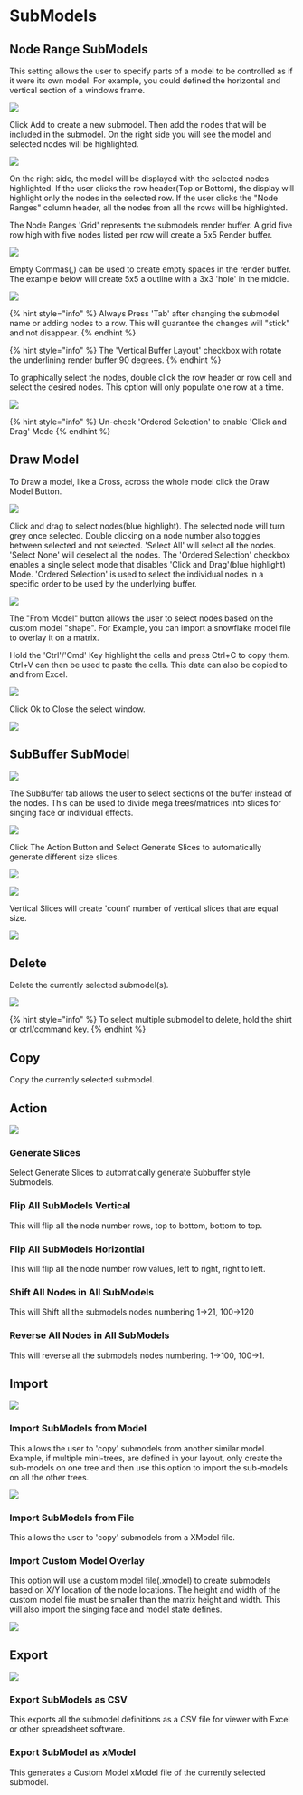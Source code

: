 # SubModels

## Node Range SubModels

This setting allows the user to specify parts of a model to be controlled as if it were its own model. For example, you could defined the horizontal and vertical section of a windows frame.

![](<../../.gitbook/assets/image (1079).png>)

Click Add to create a new submodel. Then add the nodes that will be included in the submodel. On the right side you will see the model and selected nodes will be highlighted.

![](<../../.gitbook/assets/image (318).png>)

On the right side, the model will be displayed with the selected nodes highlighted. If the user clicks the row header(Top or Bottom), the display will highlight only the nodes in the selected row. If the user clicks the "Node Ranges" column header, all the nodes from all the rows will be highlighted.

The Node Ranges 'Grid' represents the submodels render buffer. A grid five row high with five nodes listed per row will create a 5x5 Render buffer.&#x20;

![](https://lh6.googleusercontent.com/833pyS-GnYZK4omSP\_v1ij4sZNmoLcXHGvk45Y\_zmt5QizAQH9GDQ\_dl3SU8nc0tOJESo6n8oaf2gSnMgppoGg6hzvEwPpQ1fOhWn9xtORhvBDPXB4XMYNaa9by35jgmk88U8YOrsQ0)

Empty Commas(,) can be used to create empty spaces in the render buffer. The example below will create 5x5 a outline with a 3x3 'hole' in the middle.

![](<../../.gitbook/assets/image (693).png>)

{% hint style="info" %}
Always Press 'Tab' after changing the submodel name or adding nodes to a row. This will guarantee the changes will "stick" and not disappear.
{% endhint %}

{% hint style="info" %}
The 'Vertical Buffer Layout' checkbox with rotate the underlining render buffer 90 degrees.
{% endhint %}

To graphically select the nodes, double click the row header or row cell and select the desired nodes. This option will only populate one row at a time.

![](<../../.gitbook/assets/image (1092).png>)

{% hint style="info" %}
Un-check 'Ordered Selection' to enable 'Click and Drag' Mode
{% endhint %}

## Draw Model

To Draw a model, like a Cross, across the whole model click the Draw Model Button.

![](<../../.gitbook/assets/image (305).png>)

Click and drag to select nodes(blue highlight). The selected node will turn grey once selected. Double clicking on a node number also toggles between selected and not selected. 'Select All' will select all the nodes. 'Select None' will deselect all the nodes. The 'Ordered Selection' checkbox enables a single select mode that disables 'Click and Drag'(blue highlight) Mode. 'Ordered Selection' is used to select the individual nodes in a specific order to be used by the underlying buffer.

![](<../../.gitbook/assets/image (1069).png>)

The "From Model" button allows the user to select nodes based on the custom model "shape". For Example, you can import a snowflake model file to overlay it on a matrix.

Hold the 'Ctrl'/'Cmd' Key highlight the cells and press Ctrl+C to copy them. Ctrl+V can then be used to paste the cells. This data can also be copied to and from Excel.

![](<../../.gitbook/assets/image (332).png>)

Click Ok to Close the select window.

![](<../../.gitbook/assets/image (369).png>)

## SubBuffer SubModel

![](<../../.gitbook/assets/image (821).png>)

The SubBuffer tab allows the user to select sections of the buffer instead of the nodes. This can be used to divide mega trees/matrices into slices for singing face or individual effects.

![](<../../.gitbook/assets/image (754).png>)

Click The Action Button and Select Generate Slices to automatically generate different size slices.

![](<../../.gitbook/assets/image (1080).png>)

![](<../../.gitbook/assets/image (778).png>)

Vertical Slices will create 'count' number of vertical slices that are equal size.

![](<../../.gitbook/assets/image (1075).png>)

## Delete

Delete the currently selected submodel(s).

![](<../../.gitbook/assets/image (740).png>)

{% hint style="info" %}
To select multiple submodel to delete, hold the shirt or ctrl/command key.
{% endhint %}

## Copy

Copy the currently selected submodel.

## Action

![](<../../.gitbook/assets/image (983).png>)

### Generate Slices

Select Generate Slices to automatically generate Subbuffer style Submodels.

### Flip All SubModels Vertical

This will flip all the node number rows, top to bottom, bottom to top.

### Flip All SubModels Horizontial

This will flip all the node number row values, left to right, right to left.

### Shift All Nodes in All SubModels

This will Shift all the submodels nodes numbering 1->21, 100->120

### Reverse All Nodes in All SubModels

This will reverse all the submodels nodes numbering. 1->100, 100->1.

## Import

![](<../../.gitbook/assets/image (1041).png>)

### Import SubModels from Model

This allows the user to 'copy' submodels from another similar model. Example, if multiple mini-trees, are defined in your layout, only create the sub-models on one tree and then use this option to import the sub-models on all the other trees.

![](<../../.gitbook/assets/image (548).png>)

### Import SubModels from File

This allows the user to 'copy' submodels from a XModel file.

### Import Custom Model Overlay

This option will use a custom model file(.xmodel) to create submodels based on X/Y location of the node locations. The height and width of the custom model file must be smaller than the matrix height and width. This will also import the singing face and model state defines.

![](<../../.gitbook/assets/image (343).png>)

## Export

![](<../../.gitbook/assets/image (1117).png>)

### Export SubModels as CSV

This exports all the submodel definitions as a CSV file for viewer with Excel or other spreadsheet software.

### Export SubModel as xModel

This generates a Custom Model xModel file of the currently selected submodel.
